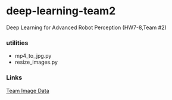 # deep-learning-team2
Deep Learning for Advanced Robot Perception (HW7-8,Team #2)

### utilities
- mp4_to_jpg.py
- resize_images.py

### Links
[Team Image Data](https://docs.google.com/spreadsheets/d/1N2vbFvZhwCMCQ2BgsrcwBREqnFJQC3pFeYilQ8E2qik/edit#gid=0)